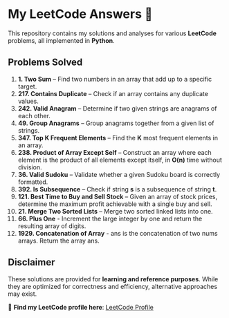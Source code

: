 # My LeetCode Answers 📏

This repository contains my solutions and analyses for various **LeetCode** problems, all implemented in **Python**.  

## Problems Solved  

1. **1. Two Sum** – Find two numbers in an array that add up to a specific target.  
2. **217. Contains Duplicate** – Check if an array contains any duplicate values.  
3. **242. Valid Anagram** – Determine if two given strings are anagrams of each other.  
4. **49. Group Anagrams** – Group anagrams together from a given list of strings.  
5. **347. Top K Frequent Elements** – Find the **K** most frequent elements in an array.  
6. **238. Product of Array Except Self** – Construct an array where each element is the product of all elements except itself, in **O(n)** time without division.  
7. **36. Valid Sudoku** – Validate whether a given Sudoku board is correctly formatted.  
8. **392. Is Subsequence** – Check if string **s** is a subsequence of string **t**.  
9. **121. Best Time to Buy and Sell Stock** – Given an array of stock prices, determine the maximum profit achievable with a single buy and sell.  
10. **21. Merge Two Sorted Lists** – Merge two sorted linked lists into one.
11. **66. Plus One** - Increment the large integer by one and return the resulting array of digits.
12. **1929. Concatenation of Array** - ans is the concatenation of two nums arrays. Return the array ans.

## Disclaimer  

These solutions are provided for **learning and reference purposes**. While they are optimized for correctness and efficiency, alternative approaches may exist.  

📌 **Find my LeetCode profile here**: [LeetCode Profile](https://leetcode.com/user0443jr/)  

